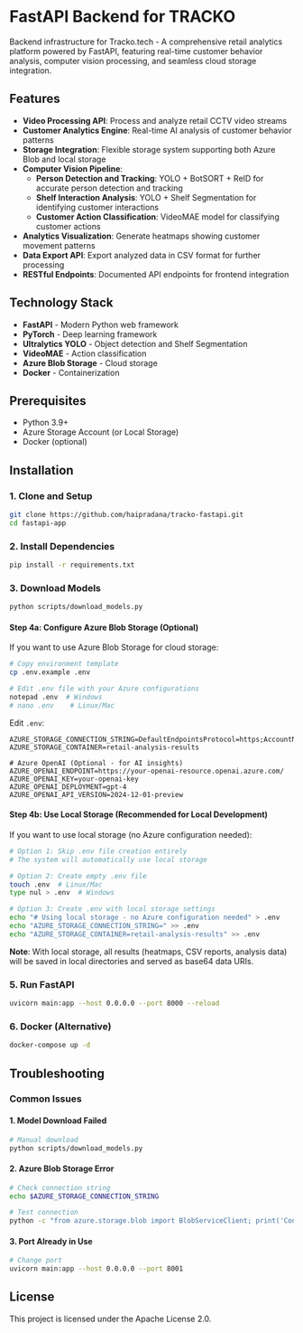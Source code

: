 # FastAPI Backend for TRACKO

Backend infrastructure for Tracko.tech - A comprehensive retail analytics platform powered by FastAPI, featuring real-time customer behavior analysis, computer vision processing, and seamless cloud storage integration.

## Features

- **Video Processing API**: Process and analyze retail CCTV video streams
- **Customer Analytics Engine**: Real-time AI analysis of customer behavior patterns
- **Storage Integration**: Flexible storage system supporting both Azure Blob and local storage
- **Computer Vision Pipeline**: 
  - **Person Detection and Tracking**: YOLO + BotSORT + ReID for accurate person detection and tracking
  - **Shelf Interaction Analysis**: YOLO + Shelf Segmentation for identifying customer interactions
  - **Customer Action Classification**: VideoMAE  model for classifying customer actions
- **Analytics Visualization**: Generate heatmaps showing customer movement patterns
- **Data Export API**: Export analyzed data in CSV format for further processing
- **RESTful Endpoints**: Documented API endpoints for frontend integration

## Technology Stack

- **FastAPI** - Modern Python web framework
- **PyTorch** - Deep learning framework
- **Ultralytics YOLO** - Object detection and Shelf Segmentation
- **VideoMAE** - Action classification
- **Azure Blob Storage** - Cloud storage
- **Docker** - Containerization

## Prerequisites

- Python 3.9+
- Azure Storage Account (or Local Storage)
- Docker (optional)

## Installation

### 1. Clone and Setup

```bash
git clone https://github.com/haipradana/tracko-fastapi.git
cd fastapi-app
```

### 2. Install Dependencies

```bash
pip install -r requirements.txt
```

### 3. Download Models

```bash
python scripts/download_models.py
```

#### Step 4a: Configure Azure Blob Storage (Optional)

If you want to use Azure Blob Storage for cloud storage:

```bash
# Copy environment template
cp .env.example .env

# Edit .env file with your Azure configurations
notepad .env  # Windows
# nano .env    # Linux/Mac
```

Edit `.env`:
```env
AZURE_STORAGE_CONNECTION_STRING=DefaultEndpointsProtocol=https;AccountName=yourstorageaccount;AccountKey=yourstoragekey;EndpointSuffix=core.windows.net
AZURE_STORAGE_CONTAINER=retail-analysis-results

# Azure OpenAI (Optional - for AI insights)
AZURE_OPENAI_ENDPOINT=https://your-openai-resource.openai.azure.com/
AZURE_OPENAI_KEY=your-openai-key
AZURE_OPENAI_DEPLOYMENT=gpt-4
AZURE_OPENAI_API_VERSION=2024-12-01-preview
```

#### Step 4b: Use Local Storage (Recommended for Local Development)

If you want to use local storage (no Azure configuration needed):

```bash
# Option 1: Skip .env file creation entirely
# The system will automatically use local storage

# Option 2: Create empty .env file
touch .env  # Linux/Mac
type nul > .env  # Windows

# Option 3: Create .env with local storage settings
echo "# Using local storage - no Azure configuration needed" > .env
echo "AZURE_STORAGE_CONNECTION_STRING=" >> .env
echo "AZURE_STORAGE_CONTAINER=retail-analysis-results" >> .env
```

**Note**: With local storage, all results (heatmaps, CSV reports, analysis data) will be saved in local directories and served as base64 data URIs.

### 5. Run FastAPI

```bash
uvicorn main:app --host 0.0.0.0 --port 8000 --reload
```

### 6. Docker (Alternative)

```bash
docker-compose up -d
```

##  Troubleshooting

### Common Issues

#### 1. Model Download Failed
```bash
# Manual download
python scripts/download_models.py
```

#### 2. Azure Blob Storage Error
```bash
# Check connection string
echo $AZURE_STORAGE_CONNECTION_STRING

# Test connection
python -c "from azure.storage.blob import BlobServiceClient; print('Connection OK')"
```

#### 3. Port Already in Use
```bash
# Change port
uvicorn main:app --host 0.0.0.0 --port 8001
```

## License

This project is licensed under the Apache License 2.0.